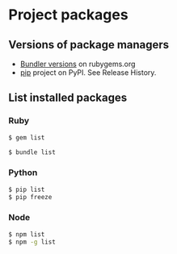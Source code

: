 # Project packages

## Versions of package managers

- [Bundler versions](https://rubygems.org/gems/bundler/versions) on rubygems.org
- [pip](https://pypi.org/project/pip/) project on PyPI. See Release History.


## List installed packages

### Ruby

```sh
$ gem list

$ bundle list
```

### Python

```sh
$ pip list
$ pip freeze
```

### Node

```sh
$ npm list
$ npm -g list
```
<!--stackedit_data:
eyJoaXN0b3J5IjpbLTM3MTQyMjU3MF19
-->